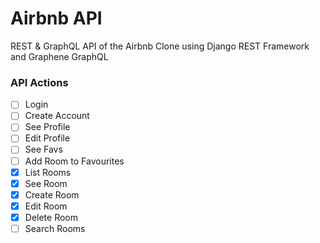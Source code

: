 # Airbnb API

REST & GraphQL API of the Airbnb Clone using Django REST Framework and Graphene GraphQL

### API Actions


- [ ] Login
- [ ] Create Account
- [ ] See Profile
- [ ] Edit Profile
- [ ] See Favs
- [ ] Add Room to Favourites
- [x] List Rooms
- [x] See Room
- [x] Create Room
- [x] Edit Room
- [x] Delete Room
- [ ] Search Rooms